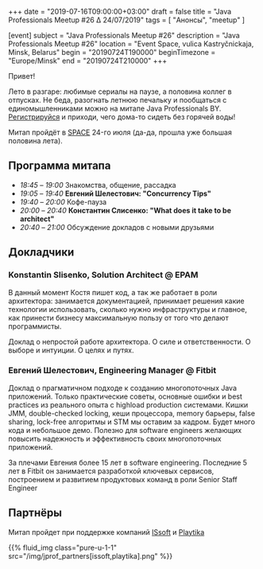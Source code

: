 +++
date = "2019-07-16T09:00:00+03:00"
draft = false
title = "Java Professionals Meetup #26 ∆ 24/07/2019"
tags = [
    "Анонсы", "meetup"
]

[event]
subject = "Java Professionals Meetup #26"
description = "Java Professionals Meetup #26"
location = "Event Space, vulica Kastryčnickaja, Minsk, Belarus"
begin = "20190724T190000"
beginTimezone = "Europe/Minsk"
end = "20190724T210000"
+++

Привет!

Лето в разгаре: любимые сериалы на паузе, а половина коллег в отпусках.
Не беда, разогнать летнюю печальку и пообщаться с единомышленниками можно на митапе Java Professionals BY. 
[Регистрируйся](http://bit.ly/jprof_reg_26) и приходи, чего дома-то сидеть без горячей воды!

<!--more-->

Митап пройдёт в [SPACE](http://eventspace.by) 24-го июля (да-да, прошла уже большая половина лета).

## Программа митапа
* _18:45_ – _19:00_ Знакомства, общение, рассадка
* _19:05_ – _19:40_ **Евгений Шелестович: "Concurrency Tips"**
* _19:40_ – _20:00_ Кофе-пауза
* _20:00_ – _20:40_ **Константин Слисенко: "What does it take to be architect"**
* _20:40_ – _21:00_ Обсуждение докладов с новыми друзьями

## Докладчики

### Konstantin Slisenko, Solution Architect @ EPAM

В данный момент Костя пишет код, а так же работает в роли архитектора: занимается документацией, принимает решения какие технологии использовать, сколько нужно инфраструктуры и главное, как принести бизнесу максимальную пользу от того что делают программисты.

Доклад о непростой работе архитектора.
О силе и ответственности.
О выборе и интуиции.
О целях и путях.

### Евгений Шелестович, Engineering Manager @ Fitbit

Доклад о прагматичном подходе к созданию многопоточных Java приложений.
Только практические советы, основные ошибки и best practices из реального опыта с highload production системами.
Кишки JMM, double-checked locking, кеши процессора, memory барьеры, false sharing, lock-free алгоритмы и STM мы оставим за кадром.
Будет много кода и небольшое демо.
Полезно для software engineers желающих повысить надежность и эффективность своих многопоточных приложений.

За плечами Евгения более 15 лет в software engineering. Последние 5 лет в Fitbit он занимается разработкой ключевых сервисов, построением и развитием продуктовых команд в роли Senior Staff Engineer

## Партнёры

Митап пройдет при поддержке компаний [ISsoft](http://www.issoft.by) и [Playtika](https://www.playtika.com/)

{{% fluid_img class="pure-u-1-1" src="/img/jprof_partners[issoft,playtika].png" %}}
